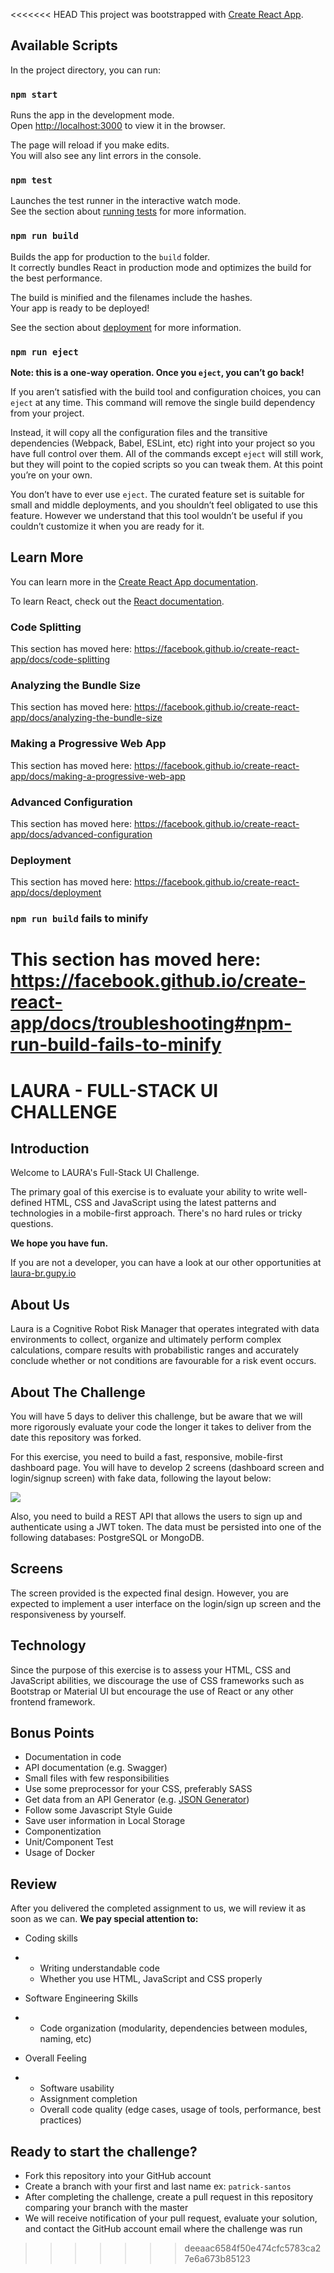 <<<<<<< HEAD
This project was bootstrapped with [Create React App](https://github.com/facebook/create-react-app).

## Available Scripts

In the project directory, you can run:

### `npm start`

Runs the app in the development mode.<br />
Open [http://localhost:3000](http://localhost:3000) to view it in the browser.

The page will reload if you make edits.<br />
You will also see any lint errors in the console.

### `npm test`

Launches the test runner in the interactive watch mode.<br />
See the section about [running tests](https://facebook.github.io/create-react-app/docs/running-tests) for more information.

### `npm run build`

Builds the app for production to the `build` folder.<br />
It correctly bundles React in production mode and optimizes the build for the best performance.

The build is minified and the filenames include the hashes.<br />
Your app is ready to be deployed!

See the section about [deployment](https://facebook.github.io/create-react-app/docs/deployment) for more information.

### `npm run eject`

**Note: this is a one-way operation. Once you `eject`, you can’t go back!**

If you aren’t satisfied with the build tool and configuration choices, you can `eject` at any time. This command will remove the single build dependency from your project.

Instead, it will copy all the configuration files and the transitive dependencies (Webpack, Babel, ESLint, etc) right into your project so you have full control over them. All of the commands except `eject` will still work, but they will point to the copied scripts so you can tweak them. At this point you’re on your own.

You don’t have to ever use `eject`. The curated feature set is suitable for small and middle deployments, and you shouldn’t feel obligated to use this feature. However we understand that this tool wouldn’t be useful if you couldn’t customize it when you are ready for it.

## Learn More

You can learn more in the [Create React App documentation](https://facebook.github.io/create-react-app/docs/getting-started).

To learn React, check out the [React documentation](https://reactjs.org/).

### Code Splitting

This section has moved here: https://facebook.github.io/create-react-app/docs/code-splitting

### Analyzing the Bundle Size

This section has moved here: https://facebook.github.io/create-react-app/docs/analyzing-the-bundle-size

### Making a Progressive Web App

This section has moved here: https://facebook.github.io/create-react-app/docs/making-a-progressive-web-app

### Advanced Configuration

This section has moved here: https://facebook.github.io/create-react-app/docs/advanced-configuration

### Deployment

This section has moved here: https://facebook.github.io/create-react-app/docs/deployment

### `npm run build` fails to minify

This section has moved here: https://facebook.github.io/create-react-app/docs/troubleshooting#npm-run-build-fails-to-minify
=======
# LAURA - FULL-STACK UI CHALLENGE

## Introduction

Welcome to LAURA's Full-Stack UI Challenge.

The primary goal of this exercise is to evaluate your ability to write well-defined HTML, CSS and JavaScript using the latest patterns and technologies in a mobile-first approach. There's no hard rules or tricky questions.

**We hope you have fun.**

If you are not a developer, you can have a look at our other opportunities at [laura-br.gupy.io](https://laura-br.gupy.io/)

## About Us

Laura is a Cognitive Robot Risk Manager that operates integrated with data environments to collect, organize and ultimately perform complex calculations, compare results with probabilistic ranges and accurately conclude whether or not conditions are favourable for a risk event occurs.

## About The Challenge

You will have 5 days to deliver this challenge, but be aware that we will more rigorously evaluate your code the longer it takes to deliver from the date this repository was forked.

For this exercise, you need to build a fast, responsive, mobile-first dashboard page. You will have to develop 2 screens (dashboard screen and login/signup screen) with fake data, following the layout below:

![](https://media.giphy.com/media/l1rG5XUL6zNXGTG4qf/giphy.gif)

Also, you need to build a REST API that allows the users to sign up and authenticate using a JWT token. The data must be persisted into one of the following databases: PostgreSQL or MongoDB.

## Screens

The screen provided is the expected final design. However, you are expected to implement a user interface on the login/sign up screen and the responsiveness by yourself.

## Technology

Since the purpose of this exercise is to assess your HTML, CSS and JavaScript abilities, we discourage the use of CSS frameworks such as Bootstrap or Material UI but encourage the use of React or any other frontend framework.

## Bonus Points

- Documentation in code
- API documentation (e.g. Swagger)
- Small files with few responsibilities
- Use some preprocessor for your CSS, preferably SASS
- Get data from an API Generator (e.g. [JSON Generator](https://www.json-generator.com/))
- Follow some Javascript Style Guide
- Save user information in Local Storage
- Componentization
- Unit/Component Test
- Usage of Docker

## Review

After you delivered the completed assignment to us, we will review it as soon as we can. **We pay special attention to:**

- Coding skills

- - Writing understandable code
  - Whether you use HTML, JavaScript and CSS properly

- Software Engineering Skills

- - Code organization (modularity, dependencies between modules, naming, etc)

- Overall Feeling

- - Software usability
  - Assignment completion
  - Overall code quality (edge cases, usage of tools, performance, best practices)

## Ready to start the challenge?

- Fork this repository into your GitHub account
- Create a branch with your first and last name ex: `patrick-santos`
- After completing the challenge, create a pull request in this repository comparing your branch with the master
-  We will receive notification of your pull request, evaluate your solution, and contact the GitHub account email where the challenge was run

>>>>>>> deeaac6584f50e474cfc5783ca27e6a673b85123
